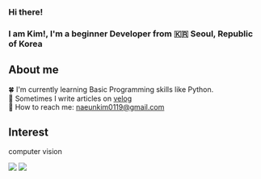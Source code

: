 ### Hi there! 
### I am Kim!, I'm a beginner Developer from :kr: Seoul, Republic of Korea

## About me

:four_leaf_clover: I'm currently learning Basic Programming skills like Python.<br/>
:pencil: Sometimes I write articles on [velog](https://bettersilver.log/) <br/>
:postbox: How to reach me: naeunkim0119@gmail.com

## Interest
computer vision


<!-- status bar -->
  <img src="https://github-readme-stats.vercel.app/api?username=naeunkim1&layout=compact&show_icons=true&theme=vue&hide_border=true" />
  <img src="https://github-readme-stats.vercel.app/api/top-langs/?username=naeunkim1&layout=compact&theme=vue&hide_border=true" />
